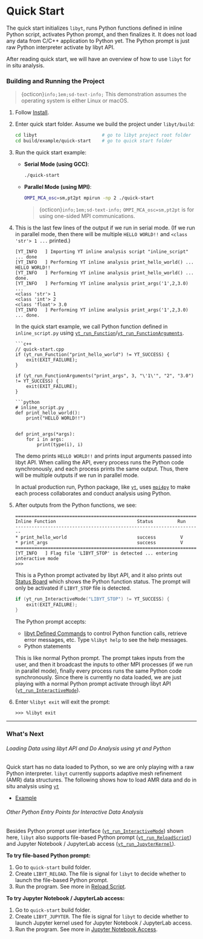 # Quick Start

The quick start initializes `libyt`, runs Python functions defined in inline Python script, activates Python prompt, and then finalizes it.
It does not load any data from C/C++ application to Python yet. The Python prompt is just raw Python interpreter activate by libyt API.

After reading quick start, we will have an overview of how to use `libyt` for in situ analysis.

### Building and Running the Project

> {octicon}`info;1em;sd-text-info;` This demonstration assumes the operating system is either Linux or macOS.

1. Follow [Install](./how-to-install/how-to-install.md#libyt).
2. Enter quick start folder. Assume we build the project under `libyt/build`:
   ```bash
   cd libyt                        # go to libyt project root folder
   cd build/example/quick-start    # go to quick start folder
   ```
3. Run the quick start example:
   - **Serial Mode (using GCC)**:
     ```bash
     ./quick-start
     ```
   - **Parallel Mode (using MPI)**:
     ```bash
     OMPI_MCA_osc=sm,pt2pt mpirun -np 2 ./quick-start
     ```
     > {octicon}`info;1em;sd-text-info;` `OMPI_MCA_osc=sm,pt2pt` is for using one-sided MPI communications.
4. This is the last few lines of the output if we run in serial mode. (If we run in parallel mode, then there will be multiple `HELLO WORLD!!` and `<class 'str'> 1 ...` printed.)
   ```text
   [YT_INFO   ] Importing YT inline analysis script "inline_script" ... done
   [YT_INFO   ] Performing YT inline analysis print_hello_world() ...
   HELLO WORLD!!
   [YT_INFO   ] Performing YT inline analysis print_hello_world() ... done.
   [YT_INFO   ] Performing YT inline analysis print_args('1',2,3.0) ...
   <class 'str'> 1
   <class 'int'> 2
   <class 'float'> 3.0
   [YT_INFO   ] Performing YT inline analysis print_args('1',2,3.0) ... done.
   ```

   In the quick start example, we call Python function defined in `inline_script.py` using [`yt_run_Function`](./libyt-api/run-python-function.md#yt_run_function)/[`yt_run_FunctionArguments`](./libyt-api/run-python-function.md#yt_run_functionarguments).

   ```{tab} C/C++
   ```c++
   // quick-start.cpp
   if (yt_run_Function("print_hello_world") != YT_SUCCESS) {
       exit(EXIT_FAILURE);
   }

   if (yt_run_FunctionArguments("print_args", 3, "\'1\'", "2", "3.0") != YT_SUCCESS) {
       exit(EXIT_FAILURE);
   } 
   
   ```
   
   ```{tab} Python
   ```python
   # inline_script.py
   def print_hello_world():
       print("HELLO WORLD!!")

   
   def print_args(*args):
       for i in args:
           print(type(i), i)
   ```

   The demo prints `HELLO WORLD!!` and prints input arguments passed into libyt API. 
   When calling the API, every process runs the Python code synchronously, and each process prints the same output. Thus, there will be multiple outputs if we run in parallel mode.
   
   In actual production run, Python package, like [`yt`](https://yt-project.org/), uses [`mpi4py`](https://mpi4py.readthedocs.io/en/stable/) to make each process collaborates and conduct analysis using Python.

5. After outputs from the Python functions, we see:
   ```text
   =====================================================================
   Inline Function                              Status         Run
   ---------------------------------------------------------------------
   * print_hello_world                          success         V
   * print_args                                 success         V
   =====================================================================
   [YT_INFO   ] Flag file 'LIBYT_STOP' is detected ... entering interactive mode
   >>>
   ```
   This is a Python prompt activated by libyt API, and it also prints out [Status Board](./in-situ-python-analysis/libyt-defined-command.md#status-board) which shows the Python function status.
   The prompt will only be activated if `LIBYT_STOP` file is detected.
   ```c++
   if (yt_run_InteractiveMode("LIBYT_STOP") != YT_SUCCESS) {
       exit(EXIT_FAILURE);
   }
   ```

   The Python prompt accepts:
   - [libyt Defined Commands](./in-situ-python-analysis/libyt-defined-command.md) to control Python function calls, retrieve error messages, etc. Type `%libyt help` to see the help messages.
   - Python statements

   This is like normal Python prompt. The prompt takes inputs from the user, and then it broadcast the inputs to other MPI processes (if we run in parallel mode), finally every process runs the same Python code synchronously.
   Since there is currently no data loaded, we are just playing with a normal Python prompt activate through libyt API ([`yt_run_InteractiveMode`](./libyt-api/yt_run_interactivemode.md)).

6. Enter `%libyt exit` will exit the prompt:
   ```shell
   >>> %libyt exit
   ```

---

### What's Next

###### Loading Data using libyt API and Do Analysis using yt and Python
Quick start has no data loaded to Python, so we are only playing with a raw Python interpreter. 
`libyt` currently supports adaptive mesh refinement (AMR) data structures.
The following shows how to load AMR data and do in situ analysis using [`yt`](https://yt-project.org/)
- [Example](./example.md)

###### Other Python Entry Points for Interactive Data Analysis
Besides Python prompt user interface ([`yt_run_InteractiveMode`](./libyt-api/yt_run_interactivemode.md)) shown here, `libyt` also supports file-based Python prompt ([`yt_run_ReloadScript`](./libyt-api/yt_run_reloadscript.md)) and Jupyter Notebook / JupyterLab access ([`yt_run_JupyterKernel`](./libyt-api/yt_run_jupyterkernel.md)).

**To try file-based Python prompt:**
1. Go to `quick-start` build folder.
2. Create `LIBYT_RELOAD`. The file is signal for `libyt` to decide whether to launch the file-based Python prompt.
3. Run the program. See more in [Reload Script](./in-situ-python-analysis/reloading-script.md).

**To try Jupyter Notebook / JupyterLab access:**
1. Go to `quick-start` build folder.
2. Create `LIBYT_JUPYTER`. The file is signal for `libyt` to decide whether to launch Jupyter kernel used for Jupyter Notebook / JupyterLab access.
3. Run the program. See more in [Jupyter Notebook Access](./in-situ-python-analysis/jupyter-notebook/jupyter-notebook-access.md).
